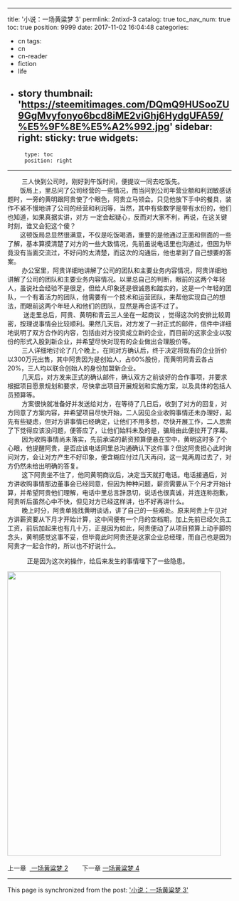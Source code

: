 
---
title: '小说：一场黄粱梦 3'
permlink: 2ntixd-3
catalog: true
toc_nav_num: true
toc: true
position: 9999
date: 2017-11-02 16:04:48
categories:
- cn
tags:
- cn
- cn-reader
- fiction
- life
- story
thumbnail: 'https://steemitimages.com/DQmQ9HUSooZU9GgMvyfonyo6bcd8iME2viGhj6HydgUFA59/%E5%9F%8E%E5%A2%992.jpg'
sidebar:
    right:
        sticky: true
widgets:
    -
        type: toc
        position: right
---


<html>
<p>&nbsp;　　三人快到公司时，刚好到午饭时间，便提议一同去吃饭先。<br>
　　饭局上，里总问了公司经营的一些情况，而当问到公司年营业额和利润敏感话题时，一旁的黄明跟阿贵使了个眼色，阿贵立马领会。只见他放下手中的餐具，装作不紧不慢地讲了公司的经营和利润等，当然，其中有些数字是带有水份的，他们也知道，如果真据实讲，对方 一定会起疑心，反而对大家不利，再说，在这关键时刻，谁又会犯这个傻？<br>
　　这顿饭局总显然很满意，不仅是吃饭喝酒，重要的是他通过正面和侧面的一些了解，基本算摸清楚了对方的一些大致情况，先前虽说电话里也沟通过，但因为毕竟没有当面交流过，不好问的太清楚，而这次的沟通后，他也拿到了自己想要的答案。<br>
&nbsp;　　办公室里，阿贵详细地讲解了公司的团队和主要业务内容情况，阿贵详细地讲解了公司的团队和主要业务内容情况。以里总自己的判断，眼前的这两个年轻人，虽说社会经验不是很足，但给人印象还是很诚恳和踏实的，这是一个年轻的团队，一个有着活力的团队，他需要有一个技术和运营团队，来帮他实现自己的想法，而眼前这两个年轻人和他们的团队，显然是再合适不过了。<br>
&nbsp;　　 送走里总后，阿贵、黄明和青云三人坐在一起商议 ，觉得这次的安排比较周密，按理说事情会比较顺利。果然几天后，对方发了一封正式的邮件，信件中详细地说明了双方合作的内容，包括由对方投资成立新的企业，而目前的这家企业以股份的形式入股到新企业，并希望尽快对现有的企业做出合理股价等。<br>
&nbsp;　　三人详细地讨论了几个晚上，在同对方确认后，终于决定将现有的企业折价以300万元出售，其中阿贵因为是创始人，占60%股份，而黄明同青云各占20%，三人均以联合创始人的身份加盟新企业。<br>
&nbsp;　　几天后，对方发来正式的确认邮件，确认双方之前谈好的合作事项，并要求根据项目愿景规划和要求，尽快拿出项目开展规划和实施方案，以及具体的包括人员预算等。<br>
&nbsp;　　方案很快就准备好并发送给对方，在等待了几日后，收到了对方的回复，对方同意了方案内容，并希望项目尽快开始，二人因见企业收购事情还未办理好，起先有些疑虑，但对方讲事情已经确定，让他们不用多想，尽快开展工作，二人思索了下觉得应该没问题，便答应了，让他们始料未及的是，骗局由此便拉开了序幕。<br>
&nbsp;　　因为收购事情尚未落实，先前承诺的薪资预算便悬在空中，黄明这时多了个心眼，他提醒阿贵，是否应该电话同里总沟通确认下这件事？但这阿贵担心此时询问对方，会让对方产生不好印象，便含糊应付过几天再问，这一晃两周过去了，对方仍然未给出明确的答复。<br>
&nbsp;　　这下阿贵坐不住了，他同黄明商议后，决定当天就打电话。电话接通后，对方讲收购事情那边董事会已经同意，但因为种种问题，薪资需要从下个月才开始计算，并希望阿贵他们理解，电话中里总言辞恳切，说话也很真诚，并连连称抱歉，阿贵听后虽然心中不快，但见对方已经这样讲，也不好再讲什么。<br>
&nbsp;　　晚上时分，阿贵单独找黄明谈话，讲了自己的一些难处。原来阿贵上午见对方讲薪资要从下月才开始计算，这中间便有一个月的空档期，加上先前已经欠员工工资，前后加起来也有几十万，正是因为如此，阿贵便动了从项目预算上动手脚的念头，黄明感觉这事不妥，但毕竟此时阿贵还是这家企业总经理，而自己也是因为阿贵才一起合作的，所以也不好说什么。</p>
<p>&nbsp;&nbsp;　　 &nbsp;正是因为这次的操作，给后来发生的事情埋下了一些隐患。</p>
<p><img src="https://steemitimages.com/DQmQ9HUSooZU9GgMvyfonyo6bcd8iME2viGhj6HydgUFA59/%E5%9F%8E%E5%A2%992.jpg" width="480" height="640"/> &nbsp;</p>
<p>上一章 &nbsp;<a href="https://steemit.com/cn/@rivalhw/7g3g28-2">&nbsp;一场黄粱梦 2</a> &nbsp;&nbsp;&nbsp;&nbsp;&nbsp;&nbsp;&nbsp;下一章 <a href="https://steemit.com/cn/@rivalhw/5jcyzt-4">一场黄粱梦 4</a></p>
</html>

- - -

This page is synchronized from the post: ['小说：一场黄粱梦 3'](https://steemit.com/@rivalhw/2ntixd-3)
